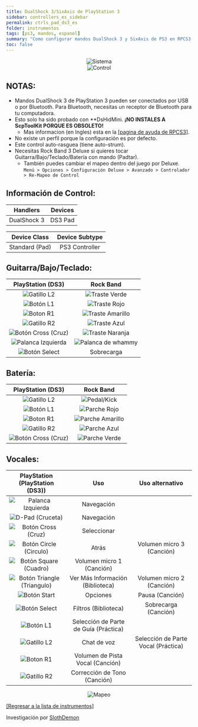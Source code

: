 ```yaml
---
title: DualShock 3/SixAxis de PlayStation 3
sidebar: controllers_es_sidebar
permalink: ctrls_pad_ds3_es
folder: instrumentos
tags: [ps3, mandos, espanol]
summary: "Como configurar mandos DualShock 3 y SixAxis de PS3 en RPCS3."
toc: false
---
```


<div align="center"> <img src="https://rb3pc.milohax.org/images/instruments/plat/ps3.png" alt="Sistema" title="Sistema"></div>

<div align="center"> <img src="https://rb3pc.milohax.org/images/instruments/cont/ps3ds3controller.png" alt="Control" title="Control"></div>

## NOTAS:

* Mandos DualShock 3 de PlayStation 3 pueden ser conectados por USB o por Bluetooth. Para Bluetooth, necesitas un receptor de Bluetooth para tu computadora.
* Esto solo ha sido probado con  **DsHidMini. **¡NO INSTALES A ScpToolKit PORQUE ES OBSOLETO!**
	* Mas informacion (en Ingles) esta en la [[pagina de ayuda de RPCS3]](https://wiki.rpcs3.net/index.php?title=Help:Controller_Configuration#Using_DualShock_3_controller).
* No existe un perfil porque la configuración es por defecto.
* Este control auto-rasguea (tiene auto-strum).
* Necesitas Rock Band 3 Deluxe si quieres tocar Guitarra/Bajo/Teclado/Batería con mando (Padtar).
	- También puedes cambiar el mapeo dentro del juego por Deluxe.  
	`Menú > Opciones > Configuración Deluxe > Avanzado > Controlador > Re-Mapeo de Control`

## Información de Control:

| Handlers | Devices |
|:------------------:|:---------------------:|
| DualShock 3 | DS3 Pad |

| Device Class | Device Subtype |
|:------------------:|:---------------------:|
| Standard (Pad) | PS3 Controller |

## Guitarra/Bajo/Teclado:

| **PlayStation (DS3)** | **Rock Band** |
|:---------------------:|:-------------:|
| ![Gatillo L2](https://rb3pc.milohax.org/images/btns/ctrls/ps3/l2.png "Gatillo L2") | ![Traste Verde](https://rb3pc.milohax.org/images/btns/gtrs/gf.png "Traste Verde") |
| ![Botón L1](https://rb3pc.milohax.org/images/btns/ctrls/ps3/l1.png "Botón L1") | ![Traste Rojo](https://rb3pc.milohax.org/images/btns/gtrs/rf.png "Traste Rojo") |
| ![Boton R1](https://rb3pc.milohax.org/images/btns/ctrls/ps3/r1.png "Boton R1") | ![Traste Amarillo](https://rb3pc.milohax.org/images/btns/gtrs/yf.png "Traste Amarillo") |
| ![Gatillo R2](https://rb3pc.milohax.org/images/btns/ctrls/ps3/r2.png "Gatillo R2") | ![Traste Azul](https://rb3pc.milohax.org/images/btns/gtrs/bf.png "Traste Azul") |
| ![Botón Cross (Cruz)](https://rb3pc.milohax.org/images/btns/ctrls/ps3/x.png "Botón Cross (Cruz)") | ![Traste Naranja](https://rb3pc.milohax.org/images/btns/gtrs/of.png "Traste Naranja") |
| ![Palanca Izquierda](https://rb3pc.milohax.org/images/btns/ctrls/ps3/ls.png "Palanca Izquierda") | ![Palanca de whammy](https://rb3pc.milohax.org/images/btns/gtrs/wb.png "Palanca de whammy") |
| ![Botón Select](https://rb3pc.milohax.org/images/btns/ctrls/ps3/sel.png "Botón Select") | Sobrecarga |

## Batería:

| **PlayStation (DS3)** | **Rock Band** |
|:-------:|:-------------:|
| ![Gatillo L2](https://rb3pc.milohax.org/images/btns/ctrls/ps3/l2.png "Gatillo L2") | ![Pedal/Kick](https://rb3pc.milohax.org/images/btns/drms/rb/kp.png "Pedal/Kick") |
| ![Botón L1](https://rb3pc.milohax.org/images/btns/ctrls/ps3/l1.png "Botón L1") | ![Parche Rojo](https://rb3pc.milohax.org/images/btns/drms/rb/rp.png "Parche Rojo") |
| ![Boton R1](https://rb3pc.milohax.org/images/btns/ctrls/ps3/r1.png "Boton R1") | ![Parche Amarillo](https://rb3pc.milohax.org/images/btns/drms/rb/yp.png "Parche Amarillo") |
| ![Gatillo R2](https://rb3pc.milohax.org/images/btns/ctrls/ps3/r2.png "Gatillo R2") | ![Parche Azul](https://rb3pc.milohax.org/images/btns/drms/rb/bp.png "Parche Azul") |
| ![Botón Cross (Cruz)](https://rb3pc.milohax.org/images/btns/ctrls/ps3/x.png "Botón Cross (Cruz)") | ![Parche Verde](https://rb3pc.milohax.org/images/btns/drms/rb/gp.png "Parche Verde") |


## Vocales:

| **PlayStation (PlayStation (DS3))** | **Uso** | **Uso alternativo** |
|:---------------------:|:-------:|:-------------------:|
| ![Palanca Izquierda](https://rb3pc.milohax.org/images/btns/ctrls/ps3/ls.png "Palanca Izquierda") | Navegación | |
| ![D-Pad (Cruceta)](https://rb3pc.milohax.org/images/btns/ctrls/ps3/dp.png "D-Pad (Cruceta)") | Navegación | |
| ![Botón Cross (Cruz)](https://rb3pc.milohax.org/images/btns/ctrls/ps3/x.png "Botón Cross (Cruz)") | Seleccionar | |
| ![Botón Circle (Circulo)](https://rb3pc.milohax.org/images/btns/ctrls/ps3/o.png "Botón Circle (Circulo)") | Atrás | Volumen micro 3 (Canción) |
| ![Botón Square (Cuadro)](https://rb3pc.milohax.org/images/btns/ctrls/ps3/s.png "Botón Square (Cuadro)") | Volumen micro 1 (Canción) | |
| ![Botón Triangle (Triangulo)](https://rb3pc.milohax.org/images/btns/ctrls/ps3/t.png "Botón Triangle (Triangulo)") | Ver Más Información (Biblioteca) | Volumen micro 2 (Canción) |
| ![Botón Start](https://rb3pc.milohax.org/images/btns/ctrls/ps3/sta.png "Botón Start") | Opciones | Pausa (Canción) |
| ![Botón Select](https://rb3pc.milohax.org/images/btns/ctrls/ps3/sel.png "Botón Select") | Filtros (Biblioteca) | Sobrecarga (Canción) |
| ![Botón L1](https://rb3pc.milohax.org/images/btns/ctrls/ps3/l1.png "Botón L1") | Selección de Parte de Guía (Práctica) | |
| ![Gatillo L2](https://rb3pc.milohax.org/images/btns/ctrls/ps3/l2.png "Gatillo L2") | Chat de voz | Selección de Parte Vocal (Práctica) |
| ![Boton R1](https://rb3pc.milohax.org/images/btns/ctrls/ps3/r1.png "Boton R1") | Volumen de Pista Vocal (Canción) | |
| ![Gatillo R2](https://rb3pc.milohax.org/images/btns/ctrls/ps3/r2.png "Gatillo R2") | Corrección de Tono (Canción) | |

<div align="center"> <img src="https://rb3pc.milohax.org/images/instruments/maps/padps3mapping.png" alt="Mapeo" title="Mapeo"></div>

[[Regresar a la lista de instrumentos]](https://rb3pc.milohax.org/ctrls_es#lista-de-instrumentos)

Investigación por [SlothDemon](https://www.youtube.com/@SlothDemon1991)